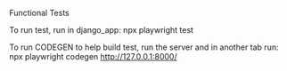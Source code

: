 Functional Tests

To run test, run in django_app:
npx playwright test 

To run CODEGEN to help build test, run the server and in another tab run:
npx playwright codegen http://127.0.0.1:8000/

